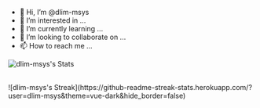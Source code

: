 - 👋 Hi, I’m @dlim-msys
- 👀 I’m interested in ...
- 🌱 I’m currently learning ...
- 💞️ I’m looking to collaborate on ...
- 📫 How to reach me ...

<!---
dlim-msys/dlim-msys is a ✨ special ✨ repository because its `README.md` (this file) appears on your GitHub profile.
You can click the Preview link to take a look at your changes.
--->

<p align="center">
  
![dlim-msys's Stats](https://github-readme-stats.vercel.app/api?username=dlim-msys&theme=vue-dark&show_icons=true&hide_border=false&count_private=true) 
  
</p>

</br>
![dlim-msys's Streak](https://github-readme-streak-stats.herokuapp.com/?user=dlim-msys&theme=vue-dark&hide_border=false)
